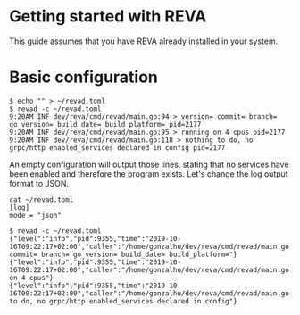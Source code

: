 # Getting started with REVA

This guide assumes that you have REVA already installed in your system.

# Basic configuration

```
$ echo "" > ~/revad.toml
$ revad -c ~/revad.toml 
9:20AM INF dev/reva/cmd/revad/main.go:94 > version= commit= branch= go_version= build_date= build_platform= pid=2177
9:20AM INF dev/reva/cmd/revad/main.go:95 > running on 4 cpus pid=2177
9:20AM INF dev/reva/cmd/revad/main.go:118 > nothing to do, no grpc/http enabled_services declared in config pid=2177
```

An empty configuration will output those lines, stating that no services have been enabled and therefore the program exists.
Let's change the log output format to JSON.

```
cat ~/revad.toml
[log]
mode = "json"
```

```
$ revad -c ~/revad.toml 
{"level":"info","pid":9355,"time":"2019-10-16T09:22:17+02:00","caller":"/home/gonzalhu/dev/reva/cmd/revad/main.go:94","message":"version= commit= branch= go_version= build_date= build_platform="}
{"level":"info","pid":9355,"time":"2019-10-16T09:22:17+02:00","caller":"/home/gonzalhu/dev/reva/cmd/revad/main.go:95","message":"running on 4 cpus"}
{"level":"info","pid":9355,"time":"2019-10-16T09:22:17+02:00","caller":"/home/gonzalhu/dev/reva/cmd/revad/main.go:118","message":"nothing to do, no grpc/http enabled_services declared in config"}
```



